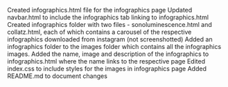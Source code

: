 Created infographics.html file for the infographics page
Updated navbar.html to include the infographics tab linking to infographics.html
Created infographics folder with two files - 
sonoluminescence.html and collatz.html, each of which contains a carousel of the respective infographics downloaded from instagram (not screenshotted)
Added an infographics folder to the images folder which contains all the infographics images.
Added the name, image and description of the infographics to infographics.html where the name links to the respective page
Edited index.css to include styles for the images in infographics page
Added README.md to document changes
